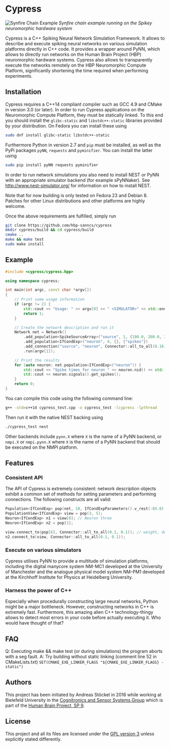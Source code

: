 Cypress
=======

![Synfire Chain Example](https://raw.githubusercontent.com/hbp-sanncs/cypress/master/docs/synfire_result_spikey.png)
*Synfire chain example running on the Spikey neuromorphic hardware system*

Cypress is a C++ Spiking Neural Network Simulation Framework. It allows to describe
and execute spiking neural networks on various simulation platforms directly in
C++ code. It provides a wrapper around PyNN, which allows to directly run networks
on the Human Brain Project (HBP) neuromorphic hardware systems. Cypress also allows
to transparently execute the networks remotely on the HBP Neuromorphic Compute Platform,
significantly shortening the time required when performing experiments.

Installation
------------

Cypress requires a C++14 compliant compiler such as GCC 4.9 and CMake in version 3.0 (or later). In order to run Cypress applications on the Neuromorphic Compute Platform, they must be statically linked. To this end you should install the `glibc-static` and `libstdc++-static` libraries provided by your distribution. On Fedora you can install these using
```bash
sudo dnf install glibc-static libstdc++-static
```

Furthermore Python in version 2.7 and `pip` must be installed, as well as the PyPi packages `pyNN`, `requests` and `pyminifier`. You can install the latter using
```bash
sudo pip install pyNN requests pyminifier
```

In order to run network simulations you also need to install NEST or PyNN with an appropriate simulator backend (for example sPyNNaker). See http://www.nest-simulator.org/ for information on how to install NEST.

Note that for now building is only tested on Fedora 23 and Debian 8. Patches for other Linux distributions and other platforms are highly welcome.

Once the above requirements are fulfilled, simply run
```bash
git clone https://github.com/hbp-sanncs/cypress
mkdir cypress/build && cd cypress/build
cmake ..
make && make test
sudo make install
```

Example
-------

```c++
#include <cypress/cypress.hpp>

using namespace cypress;

int main(int argc, const char *argv[])
{
    // Print some usage information
    if (argc != 2) {
        std::cout << "Usage: " << argv[0] << " <SIMULATOR>" << std::endl;
        return 1;
    }

    // Create the network description and run it
    Network net = Network()
        .add_population<SpikeSourceArray>("source", 1, {100.0, 200.0, 300.0})
        .add_population<IfCondExp>("neuron", 4, {}, {"spikes"})
        .add_connection("source", "neuron", Connector::all_to_all(0.16))
        .run(argv[1]);

    // Print the results
    for (auto neuron: net.population<IfCondExp>("neuron")) {
        std::cout << "Spike times for neuron " << neuron.nid() << std::endl;
        std::cout << neuron.signals().get_spikes();
    }
    return 0;
}
```

You can compile this code using the following command line:
```bash
g++ -std=c++14 cypress_test.cpp -o cypress_test -lcypress -lpthread
```
Then run it with the native NEST backing using
```bash
./cypress_test nest
```
Other backends include `pynn.X` where `X` is the name of a PyNN backend, or
`nmpi.X` or `nmpi.pynn.X` where `X` is the name of a PyNN backend that should
be executed on the NMPI platform.

Features
--------

### Consistent API

The API of Cypress is extremely consistent: network description objects exhibit a common
set of methods for setting parameters and performing connections. The following constructs
are all valid:

```c++
Population<IfCondExp> pop(net, 10, IfCondExpParameters().v_rest(-65.0).v_thresh(-40.0));
PopulationView<IfCondExp> view = pop(3, 5);
Neuron<IfCondExp> n1 = view[0]; // Neuron three
Neuron<IfCondExp> n2 = pop[1];

view.connect_to(pop[6], Connector::all_to_all(0.1, 0.1)); // weight, delay
n2.connect_to(view, Connector::all_to_all(0.1, 0.1));
```

### Execute on various simulators

Cypress utilises PyNN to provide a multitude of simulation platforms, including the
digital manycore system NM-MC1 developed at the University of Manchester and the
analogue physical model system NM-PM1 developed at the Kirchhoff Institute for Physics
at Heidelberg University.

### Harness the power of C++

Especially when procedurally constructing large neural networks, Python might be
a major bottleneck. However, constructing networks in C++ is extremely fast. Furthermore,
this amazing alien C++ technology-thingy allows to detect most errors in your code before actually
executing it. Who would have thought of that?

FAQ
------------

Q: Executing make && make test (or during simulations) the program aborts with a seg fault.
A: Try building without static linking (comment line 52 in CMakeLists.txt) ```SET(CMAKE_EXE_LINKER_FLAGS "${CMAKE_EXE_LINKER_FLAGS} -static")```

## Authors

This project has been initiated by Andreas Stöckel in 2016 while working
at Bielefeld University in the [Cognitronics and Sensor Systems Group](http://www.ks.cit-ec.uni-bielefeld.de/) which is
part of the [Human Brain Project, SP 9](https://www.humanbrainproject.eu/neuromorphic-computing-platform).

## License

This project and all its files are licensed under the
[GPL version 3](http://www.gnu.org/licenses/gpl.txt) unless explicitly stated
differently.
